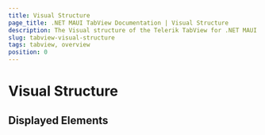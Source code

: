 ```yaml
---
title: Visual Structure
page_title: .NET MAUI TabView Documentation | Visual Structure
description: The Visual structure of the Telerik TabView for .NET MAUI control.
slug: tabview-visual-structure
tags: tabview, overview
position: 0
---
```


# Visual Structure


## Displayed Elements
